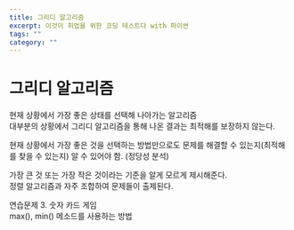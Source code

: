 ```yaml
---
title: 그리디 알고리즘
excerpt: 이것이 취업을 위한 코딩 테스트다 with 파이썬
tags: ""
category: ""
---
```


# 그리디 알고리즘

현재 상황에서 가장 좋은 상태를 선택해 나아가는 알고리즘  
대부분의 상황에서 그리디 알고리즘을 통해 나온 결과는 최적해를 보장하지 않는다.

현재 상황에서 가장 좋은 것을 선택하는 방법만으로도 문제를 해결할 수 있는지(최적해를 찾을 수 있는지) 알 수 있어야 함. (정당성 분석)  

가장 큰 것 또는 가장 작은 것이라는 기준을 알게 모르게 제시해준다.  
정렬 알고리즘과 자주 조합하여 문제들이 출제된다.

연습문제 3. 숫자 카드 게임  
max(), min() 메소드를 사용하는 방법

